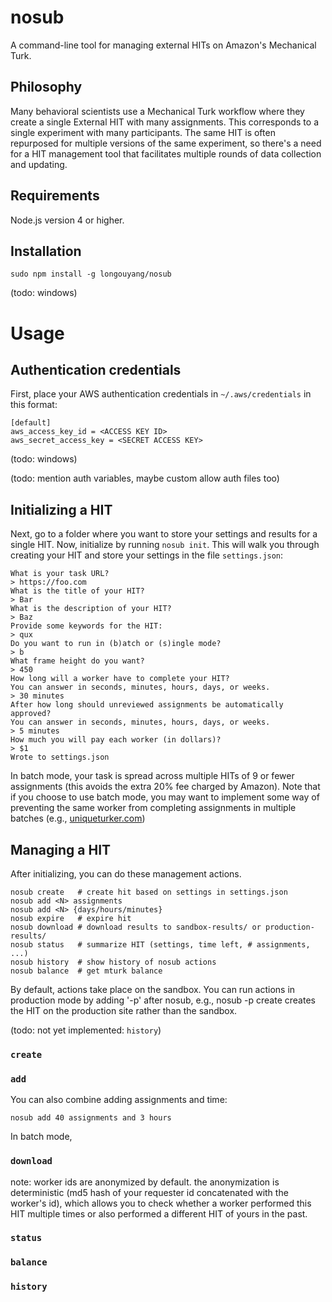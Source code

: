 # nosub

A command-line tool for managing external HITs on Amazon's Mechanical Turk.

## Philosophy

Many behavioral scientists use a Mechanical Turk workflow where they create a single External HIT with many assignments.
This corresponds to a single experiment with many participants.
The same HIT is often repurposed for multiple versions of the same experiment, so there's a need for a HIT management tool that facilitates multiple rounds of data collection and updating.

## Requirements

Node.js version 4 or higher.

## Installation

```
sudo npm install -g longouyang/nosub
```

(todo: windows)

# Usage

## Authentication credentials

First, place your AWS authentication credentials in `~/.aws/credentials` in this format:

```
[default]
aws_access_key_id = <ACCESS KEY ID>
aws_secret_access_key = <SECRET ACCESS KEY>
```

(todo: windows)

(todo: mention auth variables, maybe custom allow auth files too)

## Initializing a HIT

Next, go to a folder where you want to store your settings and results for a single HIT.
Now, initialize by running `nosub init`.
This will walk you through creating your HIT and store your settings in the file `settings.json`:

```
What is your task URL?
> https://foo.com
What is the title of your HIT?
> Bar
What is the description of your HIT?
> Baz
Provide some keywords for the HIT:
> qux
Do you want to run in (b)atch or (s)ingle mode?
> b
What frame height do you want?
> 450
How long will a worker have to complete your HIT?
You can answer in seconds, minutes, hours, days, or weeks.
> 30 minutes
After how long should unreviewed assignments be automatically approved?
You can answer in seconds, minutes, hours, days, or weeks.
> 5 minutes
How much you will pay each worker (in dollars)?
> $1
Wrote to settings.json
```

In batch mode, your task is spread across multiple HITs of 9 or fewer assignments (this avoids the extra 20% fee charged by Amazon).
Note that if you choose to use batch mode, you may want to implement some way of preventing the same worker from completing assignments in multiple batches (e.g., [uniqueturker.com](http://uniqueturker.com))

## Managing a HIT

After initializing, you can do these management actions.

```
nosub create   # create hit based on settings in settings.json
nosub add <N> assignments
nosub add <N> {days/hours/minutes}
nosub expire   # expire hit
nosub download # download results to sandbox-results/ or production-results/
nosub status   # summarize HIT (settings, time left, # assignments, ...)
nosub history  # show history of nosub actions
nosub balance  # get mturk balance
```

By default, actions take place on the sandbox. You can run actions in production mode by adding '-p' after nosub, e.g., nosub -p create creates the HIT on the production site rather than the sandbox.

(todo: not yet implemented: `history`)

### `create`


### `add`

You can also combine adding assignments and time:

```
nosub add 40 assignments and 3 hours
```

In batch mode,

### `download`

note: worker ids are anonymized by default.
the anonymization is deterministic (md5 hash of your requester id concatenated with the worker's id), which allows you to check whether a worker performed this HIT multiple times or also performed a different HIT of yours in the past.

### `status`

### `balance`

### `history`

